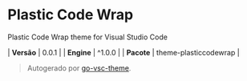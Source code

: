 # Plastic Code Wrap

Plastic Code Wrap theme for Visual Studio Code

| **Versão** | 0.0.1 |
| **Engine** | ^1.0.0 |
| **Pacote** | theme-plasticcodewrap |

> Autogerado por [go-vsc-theme](https://github.com/natalbu/go-vsc-theme).
